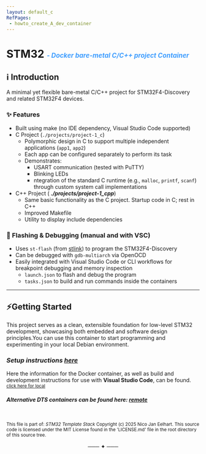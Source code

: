 ```yaml
---
layout: default_c
RefPages:
 - howto_create_A_dev_container
--- 
```


# STM32 <span style="color: #409EFF; font-size: 0.6em; font-style: italic;"> -  Docker bare-metal C/C++ project Container</span>

## ℹ️ Introduction

A minimal yet flexible bare-metal C/C++ project for STM32F4-Discovery and related STM32F4 devices.

### ✨ Features

- Built using make (no IDE dependency, Visual Studio Code supported)
- C Project (`./projects/project-1_c`)
  - Polymorphic design in C to support multiple independent applications  (`app1`, `app2`)
  - Each app can be configured separately to perform its task
  - Demonstrates:
    - USART communication (tested with PuTTY)
    - Blinking LEDs
    - ntegration of the standard C runtime (e.g., `malloc`, `printf`, `scanf`) through custom system call implementations
- C++ Project ( ***./projects/project-1_cpp***)
  - Same basic functionality as the C project. Startup code in C; rest in C++
  - Improved Makefile
  - Utility to display include dependencies

### 🐞 Flashing & Debugging (manual and with VSC)

- Uses `st-flash` (from [stlink](https://github.com/stlink-org/stlink)) to program the STM32F4-Discovery
- Can be debugged with `gdb-multiarch` via OpenOCD
- Easily integrated with Visual Studio Code or CLI workflows for breakpoint debugging and memory inspection
  - `launch.json` to flash and debug the program
  - `tasks.json` to build and run commands inside the containers

---

## ⚡Getting Started

This project serves as a clean, extensible foundation for low-level STM32 development, showcasing both embedded and software design principles.You can use this container to start programming and experimenting in your local Debian environment.

### *Setup instructions [here](https://nicojane.github.io/STM32F4/Howtos/howto_create_A_dev_container)*

Here the information for the Docker container, as well as build and development instructions for use with **Visual Studio Code**, can be found. <sub> [click here for local](./Howtos/howto_create_a_dev_container)  </sub>

#### *Alternative DTS containers can be found here: [remote](https://nicojane.github.io/Docker-Template-Stacks-Home/)*

<br>

<sub> This file is part of: *STM32 Template Stack*
Copyright (c) 2025 Nico Jan Eelhart. This source code is licensed under the MIT License found in the  'LICENSE.md' file in the root directory of this source tree.
</sub>

<p align="center">─── ✦ ───</p>
